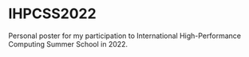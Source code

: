 # IHPCSS2022
Personal poster for my participation to International High-Performance Computing Summer School in 2022.
